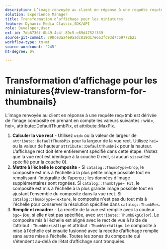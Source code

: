 ```yaml
---
description: L’image renvoyée au client en réponse à une requête req=tmb est dérivée de l’image composite en prenant en compte les valeurs suivantes wid=, hei=, attribute DefaultThumbPix et attribute MaxPix.
solution: Experience Manager
title: Transformation d’affichage pour les miniatures
feature: Dynamic Media Classic,SDK/API
role: Developer,User
exl-id: 7db6736f-0b49-4c4f-89c5-e89d4752f339
source-git-commit: 790ce3aa4e9aadc019d17e663fc93d7c69772b23
workflow-type: tm+mt
source-wordcount: '245'
ht-degree: 0%

---
```


# Transformation d’affichage pour les miniatures{#view-transform-for-thumbnails}

L’image renvoyée au client en réponse à une requête req=tmb est dérivée de l’image composite en prenant en compte les valeurs suivantes : wid=, hei=, attribute::DefaultThumbPix, et attribute::MaxPix.

1. **Calculer la vue rect** - Utilisez `wid=` ou la valeur de largeur de `attribute::DefaultThumbPix` pour la largeur de la vue rect. Utilisez `hei=` ou la valeur de hauteur `attribute::DefaultThumbPix` pour la hauteur. L’affichage rect doit être entièrement spécifié dans cette étape. (Notez que la vue rect est identique à la couche 0 rect, si aucun `size=`n’est spécifié pour la couche 0).
1. **Mettre à l’échelle le composite** - Si `catalog::ThumbType=Crop`, le composite est mis à l’échelle à la plus petite image possible tout en remplissant l’intégralité de l’aperçu ; les données d’image supplémentaires sont rognées. Si `catalog::ThumbType= Fit`, le composite est mis à l’échelle à la plus grande image possible tout en ajustant l’ensemble du composite dans la vue rect. Si `catalog::ThumbType=Texture`, le composite n&#39;est pas du tout mis à l&#39;échelle pour conserver la résolution spécifiée dans `catalog::ThumbRes`.
1. **Remplir et recadrer** - La recette de la vue est remplie avec la couleur `bgc=` (ou, si elle n’est pas spécifiée, avec `attribute::ThumbBkgColor`). Le composite mis à l’échelle est aligné avec le rect de vue à l’aide de l’attribut : `ThumbHorizAlign` et attribut : `ThumbVertAlign`. Le composite à mise à l’échelle est ensuite fusionné avec la recette d’affichage remplie sans autre mise à l’échelle. Toutes les zones du composite qui s’étendent au-delà de l’état d’affichage sont tronquées.
